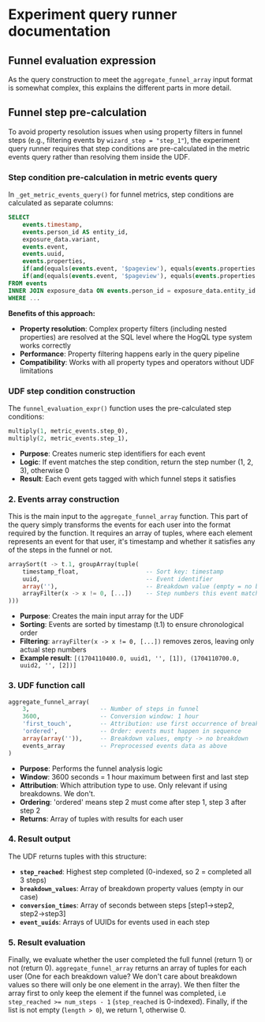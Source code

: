 # Experiment query runner documentation

## Funnel evaluation expression

As the query construction to meet the `aggregate_funnel_array` input format is somewhat complex,
this explains the different parts in more detail.

## Funnel step pre-calculation

To avoid property resolution issues when using property filters in funnel steps (e.g., filtering events by `wizard_step = "step_1"`), the experiment query runner requires that step conditions are pre-calculated in the metric events query rather than resolving them inside the UDF.

### Step condition pre-calculation in metric events query

In `_get_metric_events_query()` for funnel metrics, step conditions are calculated as separate columns:

```sql
SELECT
    events.timestamp,
    events.person_id AS entity_id,
    exposure_data.variant,
    events.event,
    events.uuid,
    events.properties,
    if(and(equals(events.event, '$pageview'), equals(events.properties.wizard_step, 'step_1')), 1, 0) AS step_0,
    if(and(equals(events.event, '$pageview'), equals(events.properties.wizard_step, 'step_2')), 1, 0) AS step_1
FROM events
INNER JOIN exposure_data ON events.person_id = exposure_data.entity_id
WHERE ...
```

**Benefits of this approach:**

-   **Property resolution**: Complex property filters (including nested properties) are resolved at the SQL level where the HogQL type system works correctly
-   **Performance**: Property filtering happens early in the query pipeline
-   **Compatibility**: Works with all property types and operators without UDF limitations

### UDF step condition construction

The `funnel_evaluation_expr()` function uses the pre-calculated step conditions:

```sql
multiply(1, metric_events.step_0),
multiply(2, metric_events.step_1),
```

-   **Purpose**: Creates numeric step identifiers for each event
-   **Logic**: If event matches the step condition, return the step number (1, 2, 3), otherwise 0
-   **Result**: Each event gets tagged with which funnel steps it satisfies

### 2. Events array construction

This is the main input to the `aggregate_funnel_array` function. This part of the query simply transforms the events for each
user into the format required by the function. It requires an array of tuples, where each element represents an event for that
user, it's timestamp and whether it satisfies any of the steps in the funnel or not.

```sql
arraySort(t -> t.1, groupArray(tuple(
    timestamp_float,                   -- Sort key: timestamp
    uuid,                              -- Event identifier
    array(''),                         -- Breakdown value (empty = no breakdown)
    arrayFilter(x -> x != 0, [...])    -- Step numbers this event matches
)))
```

-   **Purpose**: Creates the main input array for the UDF
-   **Sorting**: Events are sorted by timestamp (t.1) to ensure chronological order
-   **Filtering**: `arrayFilter(x -> x != 0, [...])` removes zeros, leaving only actual step numbers
-   **Example result**: `[(1704110400.0, uuid1, '', [1]), (1704110700.0, uuid2, '', [2])]`

### 3. UDF function call

```sql
aggregate_funnel_array(
    3,                    -- Number of steps in funnel
    3600,                 -- Conversion window: 1 hour
    'first_touch',        -- Attribution: use first occurrence of breakdown
    'ordered',            -- Order: events must happen in sequence
    array(array('')),     -- Breakdown values, empty -> no breakdown
    events_array          -- Preprocessed events data as above
)
```

-   **Purpose**: Performs the funnel analysis logic
-   **Window**: 3600 seconds = 1 hour maximum between first and last step
-   **Attribution**: Which attribution type to use. Only relevant if using breakdowns. We don't.
-   **Ordering**: 'ordered' means step 2 must come after step 1, step 3 after step 2
-   **Returns**: Array of tuples with results for each user

### 4. Result output

The UDF returns tuples with this structure:

-   **`step_reached`**: Highest step completed (0-indexed, so 2 = completed all 3 steps)
-   **`breakdown_values`**: Array of breakdown property values (empty in our case)
-   **`conversion_times`**: Array of seconds between steps [step1→step2, step2→step3]
-   **`event_uuids`**: Arrays of UUIDs for events used in each step

### 5. Result evaluation

Finally, we evaluate whether the user completed the full funnel (return 1) or not (return 0).
`aggregate_funnel_array` returns an array of tuples for each user (One for each breakdown value?
We don't care about breakdown values so there will only be one element in the array). We then
filter the array first to only keep the element if the funnel was completed,
i.e `step_reached >= num_steps - 1` (`step_reached` is 0-indexed).
Finally, if the list is not empty (`length > 0`), we return 1, otherwise 0.
